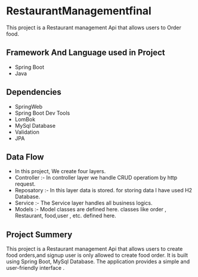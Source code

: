 # RestaurantManagementfinal
This project is a Restaurant management Api that allows users to Order food.

## Framework And Language used in Project
- Spring Boot 
- Java 

## Dependencies
- SpringWeb
- Spring Boot Dev Tools
- LomBok
- MySql Database
- Validation
- JPA

## Data Flow 
- In this project, We create four layers.
- Controller :- In controller layer we handle CRUD operatiom by http request.
- Reposatory :- In this layer data is stored. for storing data I have used H2 Database.
- Service :- The Service layer handles all business logics.
 - Models :- Model classes are defined here. classes  like order , Restaurant, food,user , etc. defined here.
 
## Project Summery
 This project is a Restaurant management Api that allows users to create food orders,and signup user is only allowed to create food order. It is built using Spring Boot, MySql Database. The application provides a simple and user-friendly interface .
